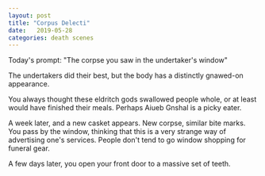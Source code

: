 ```yaml
---
layout: post
title: "Corpus Delecti"
date:   2019-05-28
categories: death scenes
---
```

Today's prompt: "The corpse you saw in the undertaker's window"

The undertakers did their best, but the body has a distinctly gnawed-on appearance. 

You always thought these eldritch gods swallowed people whole, or at least would have finished their meals. Perhaps Aiueb Gnshal is a picky eater.

A week later, and a new casket appears. New corpse, similar bite marks. You pass by the window, thinking that this is a very strange way of advertising one's services. People don't tend to go window shopping for funeral gear. 

A few days later, you open your front door to a massive set of teeth.
